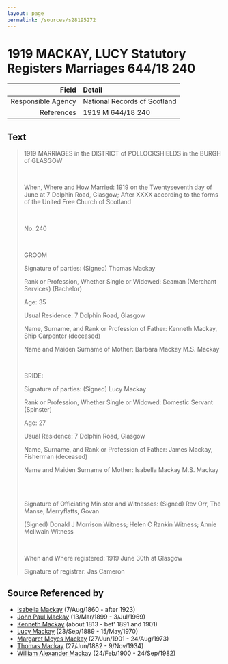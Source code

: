 ```yaml
---
layout: page
permalink: /sources/s28195272
---
```


# 1919 MACKAY, LUCY Statutory Registers Marriages 644/18 240

Field | Detail
---:|:---
Responsible Agency | National Records of Scotland
References | 1919 M 644/18 240

## Text

> 1919 MARRIAGES in the DISTRICT of POLLOCKSHIELDS in the BURGH of GLASGOW
>
> <br/>
>
> When, Where and How Married: 1919 on the Twentyseventh day of June at 7 Dolphin Road, Glasgow; After XXXX according to the forms of the United Free Church of Scotland
>
> <br/>
>
> No. 240
>
> <br/>
>
> GROOM
>
> Signature of parties: (Signed) Thomas Mackay
>
> Rank or Profession, Whether Single or Widowed: Seaman (Merchant Services) (Bachelor)
>
> Age: 35
>
> Usual Residence: 7 Dolphin Road, Glasgow
>
> Name, Surname, and Rank or Profession of Father: Kenneth Mackay, Ship Carpenter (deceased)
>
> Name and Maiden Surname of Mother: Barbara Mackay M.S. Mackay
>
> <br/>
>
> BRIDE:
>
> Signature of parties: (Signed) Lucy Mackay
>
> Rank or Profession, Whether Single or Widowed: Domestic Servant (Spinster)
>
> Age: 27
>
> Usual Residence: 7 Dolphin Road, Glasgow
>
> Name, Surname, and Rank or Profession of Father: James Mackay, Fisherman (deceased)
>
> Name and Maiden Surname of Mother: Isabella Mackay M.S. Mackay
>
> <br/>
>
> <br/>
>
> Signature of Officiating Minister and Witnesses: (Signed) Rev Orr, The Manse, Merryflatts, Govan
>
> (Signed) Donald J Morrison Witness; Helen C Rankin Witness; Annie McIlwain Witness
>
> <br/>
>
> When and Where registered: 1919 June 30th at Glasgow
>
> Signature of registrar: Jas Cameron
>

## Source Referenced by

* [Isabella Mackay](../people/@32797554@-isabella-mackay-b1860-8-7-d1923.md) (7/Aug/1860 - after 1923)
* [John Paul Mackay](../people/@57646474@-john-paul-mackay-b1899-3-13-d1969-7-3.md) (13/Mar/1899 - 3/Jul/1969)
* [Kenneth Mackay](../people/@43646316@-kenneth-mackay-b1813-d1891~1901.md) (about 1813 - bet' 1891 and 1901)
* [Lucy Mackay](../people/@16587624@-lucy-mackay-b1889-9-23-d1970-5-15.md) (23/Sep/1889 - 15/May/1970)
* [Margaret Moyes Mackay](../people/@178005@-margaret-moyes-mackay-b1901-6-27-d1973-8-24.md) (27/Jun/1901 - 24/Aug/1973)
* [Thomas Mackay](../people/@5045152@-thomas-mackay-b1882-6-27-d1934-11-9.md) (27/Jun/1882 - 9/Nov/1934)
* [William Alexander Mackay](../people/@9383584@-william-alexander-mackay-b1900-2-24-d1982-9-24.md) (24/Feb/1900 - 24/Sep/1982)
